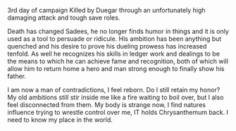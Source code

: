 3rd day of campaign
Killed by Duegar through an unfortunately high damaging attack and tough save roles.

Death has changed Sadees, he no longer finds humor in things and it is only used as a tool to persuade or ridicule. His ambition has been anything but quenched and his desire to prove his dueling prowess has increased tenfold. As well he recognizes his skills in ledger work and dealings to be the means to which he can achieve fame and recognition, both of which will allow him to return home a hero and man strong enough to finally show his father.

I am now a man of contradictions, I feel reborn. Do I still retain my honor? My old ambitions still stir inside me like a fire waiting to boil over, but I also feel disconnected from them. My body is strange now, I find natures influence trying to wrestle control over me, IT holds Chrysanthemum back. I need to know my place in the world.